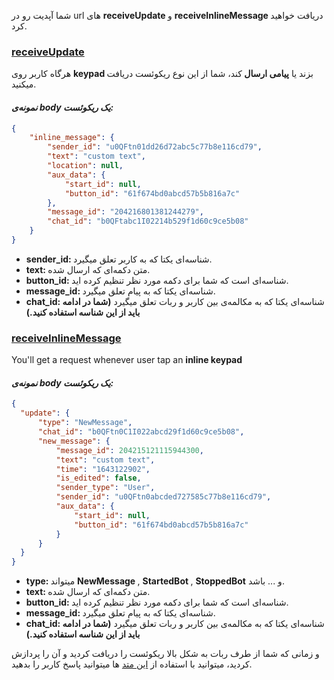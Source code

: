 
شما آپدیت رو در url های <b> receiveUpdate </b> و <b> receiveInlineMessage </b> دریافت خواهید کرد.

### <u>receiveUpdate</u>

هرگاه کاربر روی <b> keypad </b> بزند یا <b> پیامی ارسال </b>  کند، شما از این نوع ریکوئست دریافت میکنید. 

#### <i>نمونه‌ی body یک ریکوئست:</i>

```json
{
    "inline_message": {
        "sender_id": "u0QFtn01dd26d72abc5c77b8e116cd79",
        "text": "custom text",
        "location": null,
        "aux_data": {
            "start_id": null,
            "button_id": "61f674bd0abcd57b5b816a7c"
        },
        "message_id": "204216801381244279",
        "chat_id": "b0QFtabc1I02214b529f1d60c9ce5b08"
    }
}
```

  - <b>sender_id: </b> شناسه‌ای یکتا که به کاربر تعلق میگیرد. 
  - <b>text: </b>متن دکمه‌ای که ارسال شده. 
  - <b>button_id: </b>شناسه‌ای است که شما برای دکمه مورد نظر تنظیم کرده اید. 
  - <b>message_id: </b>شناسه‌ای یکتا که به پیام تعلق میگیرد. 
  - <b>chat_id: </b>شناسه‌ای یکتا که به مکالمه‌ی بین کاربر و ربات تعلق میگیرد <b> (شما در ادامه باید از این شناسه استفاده کنید.) </b> 

    
### <u>receiveInlineMessage</u>
You'll get a request whenever user tap an <b>inline keypad</b>

#### <i>نمونه‌ی body یک ریکوئست:</i>
  
```json 
{
  "update": {
      "type": "NewMessage",
      "chat_id": "b0QFtn0C1I022abcd29f1d60c9ce5b08",
      "new_message": {
          "message_id": 204215121115944300,
          "text": "custom text",
          "time": "1643122902",
          "is_edited": false,
          "sender_type": "User",
          "sender_id": "u0QFtn0abcded727585c77b8e116cd79",
          "aux_data": {
              "start_id": null,
              "button_id": "61f674bd0abcd57b5b816a7c"
          }
      }
  }
}
```

  - <b>type: </b> میتواند <b> NewMessage </b>, <b> StartedBot </b>, <b>StoppedBot</b> و ... باشد. 
  - <b>text: </b>متن دکمه‌ای که ارسال شده. 
  - <b>button_id: </b>شناسه‌ای است که شما برای دکمه مورد نظر تنظیم کرده اید. 
  - <b>message_id: </b>شناسه‌ای یکتا که به پیام تعلق میگیرد. 
  - <b>chat_id: </b>شناسه‌ای یکتا که به مکالمه‌ی بین کاربر و ربات تعلق میگیرد <b> (شما در ادامه باید از این شناسه استفاده کنید.) </b> 

و زمانی که شما از طرف ربات به شکل بالا ریکوئست را دریافت کردید و آن را پردازش کردید، میتوانید با استفاده از [این متد](methods.md) ها میتوانید پاسخ کاربر را بدهید.
